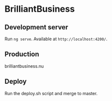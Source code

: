 # BrilliantBusiness

## Development server

Run `ng serve`. Available at `http://localhost:4200/`.

## Production

brilliantbusiness.nu

## Deploy
Run the deploy.sh script and merge to master.

